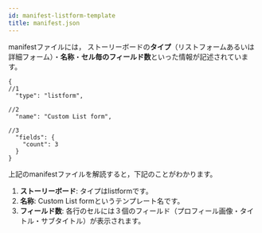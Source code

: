 ```yaml
---
id: manifest-listform-template
title: manifest.json
---
```


manifestファイルには， ストーリーボードの**タイプ**（リストフォームあるいは詳細フォーム）・**名称**・**セル毎のフィールド数**といった情報が記述されています。

    {
    //1
      "type": "listform",
    
    //2
      "name": "Custom List form",
    
    //3
      "fields": {
        "count": 3
      }
    }
    
    

上記のmanifestファイルを解読すると，下記のことがわかります。

1. **ストーリーボード**: タイプはlistformです。
2. **名称**: Custom List formというテンプレート名です。
3. **フィールド数**: 各行のセルには３個のフィールド（プロフィール画像・タイトル・サブタイトル）が表示されます。